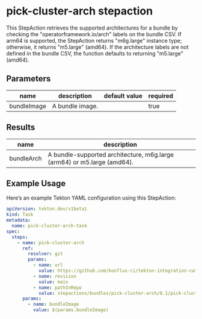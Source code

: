 # pick-cluster-arch stepaction

This StepAction retrieves the supported architectures for a bundle by checking the "operatorframework.io/arch" labels on the bundle CSV.
If arm64 is supported, the StepAction returns "m6g.large" instance type; otherwise, it returns "m5.large" (amd64).
If the architecture labels are not defined in the bundle CSV, the function defaults to returning "m5.large" (amd64).

## Parameters
|name|description|default value|required|
|---|---|---|---|
|bundleImage|A bundle image.||true|

## Results
|name|description|
|---|---|
|bundleArch|A bundle-supported architecture, m6g.large (arm64) or m5.large (amd64).|

## Example Usage

Here’s an example Tekton YAML configuration using this StepAction:

```yaml
apiVersion: tekton.dev/v1beta1
kind: Task
metadata:
  name: pick-cluster-arch-task
spec:
  steps:
    - name: pick-cluster-arch
      ref:
        resolver: git
        params:
          - name: url
            value: https://github.com/konflux-ci/tekton-integration-catalog
          - name: revision
            value: main
          - name: pathInRepo
            value: stepactions/bundles/pick-cluster-arch/0.1/pick-cluster-arch.yaml
      params:
        - name: bundleImage
          value: $(params.bundleImage)
```